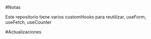 #Notas

Este repositorio tiene varios customHooks para reutilizar, useForm, useFetch, useCounter

#Actualizaciones
